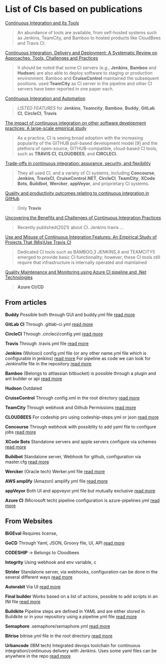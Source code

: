# List of CIs based on publications


[Continuous Integration and Its Tools](https://ieeexplore.ieee.org/abstract/document/6802994) 
> An abundance of tools are available, from self-hosted systems such as Jenkins, TeamCity, and Bamboo to hosted products like CloudBees and Travis CI. 

[Continuous Integration, Delivery and Deployment: A Systematic Review on Approaches, Tools, Challenges and Practices](https://ieeexplore.ieee.org/abstract/document/7884954) 
> It should be noted that some CI servers (e.g., **Jenkins**, **Bamboo** and **Hudson**) are also able to deploy software to staging or production environment.
> Bamboo and **CruiseControl** maintained the subsequent positions. 
> used **TeamCity** as CI server in the pipeline and other CI servers have been reported in one paper each.

[Continuous Integration and Automation](https://papers.ssrn.com/sol3/papers.cfm?abstract_id=3655567) 
> _LISTED FEATURES_ for **Jenkins**, **Teamcity**, **Bamboo**, **Buddy**, **GitLab CI**, **CircleCI**, **Travis**

[The impact of continuous integration on other software development practices: A large-scale empirical study](https://ieeexplore.ieee.org/abstract/document/8115619) 
> As a practice, CI is seeing broad adoption with the increasing popularity of the GITHUB pull-based development model [9] and the plethora of open-source, GITHUB-compatible, cloud-based CI tools, such as **TRAVIS CI**, **CLOUDBEES**, and **CIRCLECI**.

[Trade-offs in continuous integration: assurance, security, and flexibility](https://dl.acm.org/doi/abs/10.1145/3106237.3106270) 
> They all used CI, and a variety of CI systems, including **Concourse**, **Jenkins**, **TravisCI**, **CruiseControl.NET**, **CircleCI**, **TeamCity**, **XCode Bots**, **Buildbot**, **Wercker**, **appVeyor**, and proprietary CI systems.

[Quality and productivity outcomes relating to continuous integration in GitHub](https://dl.acm.org/doi/abs/10.1145/2786805.2786850) 
> Only **Travis**

[Uncovering the Benefits and Challenges of Continuous Integration Practices](https://ieeexplore.ieee.org/abstract/document/9374092) 
> Recently published(2021) about CI. Jenkins travis ...

[Use and Misuse of Continuous Integration Features: An Empirical Study of Projects That (Mis)Use Travis CI](https://ieeexplore.ieee.org/document/8360943) 
> Dedicated CI tools such as BAMBOO,3 JENKINS,4 and TEAMCITY5 emerged to provide basic CI functionality; however, these CI tools still require that infrastructure is internally operated and maintained

[Quality Maintenance and Monitoring using Azure CI pipeline and .Net Technologies](https://www.researchgate.net/publication/346087348_Quality_Maintenance_and_Monitoring_using_Azure_CI_pipeline_and_Net_Technologies) 
> **Azure CI/CD**

## From articles
**Buddy** Possible both through GUI and buddy.yml file [read more](https://buddy.works/docs/yaml/yaml-gui)

**GitLab CI** Through .gitlab-ci.yml [read more](https://docs.gitlab.com/ee/ci/ci_cd_for_external_repos/github_integration.html)

**CircleCI** Through .circleci/config.yml [read more](https://circleci.com/docs/2.0/config-intro/?section=configuration)

**Travis** Through .travis.yml file [read more](https://docs.travis-ci.com/user/tutorial/)

**Jenkins** (Woloxci) config.yml file (or any other name.yml file which is configurable in jenkins) [read more](https://www.jenkins.io/blog/2018/04/25/configuring-jenkins-pipeline-with-yaml-file/)
For pipeline as code we can look for Jenkinsfile file in the repository [read more](https://www.jenkins.io/doc/book/pipeline-as-code/)

**Bamboo** (Belongs to attlassian bitbucket) is possible through a plugin and ant builder or api [read more](https://confluence.atlassian.com/bamboo/github-289277001.html)

**Hudson** Outdated

**CruiseControl** Through config.xml in the root directory [read more](http://cruisecontrol.sourceforge.net/gettingstartedsourcedist.html)

**TeamCity** Through webhook and Github Permissions [read more](oolblue.be/en/product/836037/samsung-galaxy-watch-active2-black-40mm-aluminum.html)

**CLOUDBEES** For codeship pro using codeship-steps.yml or json [read more](https://docs.cloudbees.com/docs/cloudbees-codeship/latest/pro-builds-and-configuration/steps)

**Concourse** Through webhook with possiblity to add yaml file to configure jobs [read more](https://concourse-ci.org/install.html)

**XCode Bots** Standalone servers and apple servers configure via schemes [read more](https://developer.apple.com/library/archive/documentation/IDEs/Conceptual/xcode_guide-continuous_integration/ConfigureBots.html#//apple_ref/doc/uid/TP40013292-CH9-SW1)

**Buildbot** Standalone server, Webhook for github, configuration via master.cfg [read more](https://www.digitalocean.com/community/tutorials/how-to-set-up-continuous-integration-with-buildbot-on-ubuntu-16-04)

**Wercker** (Oracle tech) Werker.yml file [read more](https://devcenter.wercker.com/development/wercker-yml/)

**AWS amplify**  (Amazon) amplify.yml file [read more](https://docs.aws.amazon.com/amplify/latest/userguide/build-settings.html)

**appVeyor** Both UI and appveyor.yml file but mutually exclusive [read more](https://www.appveyor.com/docs/build-configuration/#appveyoryml-and-ui-coexistence)

**Azure CI** (Microsoft tech) pipeline configuration is azure-pipelines.yml [read more](https://docs.microsoft.com/en-us/azure/devops/pipelines/create-first-pipeline?view=azure-devops&tabs=java%2Ctfs-2018-2%2Cbrowser)

## From Websites

**BiGEval** Requires license, 

**GoCD** Through Yaml, JSON, Groovy file, UI, API [read more](https://docs.gocd.org/current/configuration/quick_pipeline_setup.html)

**CODESHIP** -> Belongs to Cloodbees

**Integrity** Using webhook and env variable, c

**Strider** Standalone server, via webhooks, configuration can be done in the several different ways [read more](https://github.com/dominictarr/rc#standards)

**Autorabit** Via UI [read more](https://docs.autorabit.com/4.7/Getting%20Started.htm#)

**Final builder** Works based on a list of actions, possible to add scripts in an INI file [read more](https://www.finalbuilder.com/downloads/finalbuilder) 

**Buildkite** Pipeline steps are defined in YAML and are either stored in Buildkite or in your repository using a pipeline.yml file [read more](https://buildkite.com/docs/pipelines/defining-steps)

**Semaphore** .semaphore/semaphore.yml [read more](https://docs.semaphoreci.com/guided-tour/creating-your-first-project/)

**Bitrise** bitrise.yml file in the root directory [read more](https://devcenter.bitrise.io/jp/bitrise-cli/basics-of-bitrise-yml/)

**Urbancode** (IBM tech) Integrated devops toolchain for continuous integration/continuous delivery with Jenkins. Uses some yaml files can be anywhere in the repo [read more](https://developer.ibm.com/technologies/continuous-integration/videos/implement-continuous-integration-with-jenkins-on-ibm-cloud-private)
